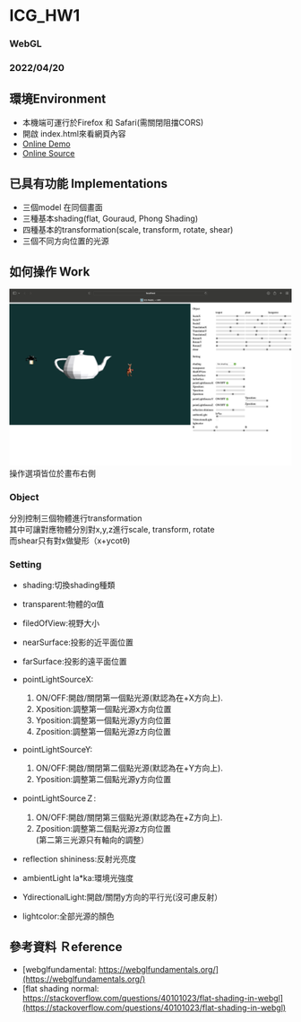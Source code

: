 # ICG_HW1
### WebGL
### 2022/04/20
## 環境Environment
* 本機端可運行於Firefox 和 Safari(需關閉阻擋CORS)
* 開啟 index.html來看網頁內容
* [Online Demo](https://hongrenke.github.io/ICG_HW1/)
* [Online Source](https://github.com/HongRenKe/ICG_HW1/blob/main)

## 已具有功能 Implementations
* 三個model 在同個畫面  
* 三種基本shading(flat, Gouraud, Phong Shading)
* 四種基本的transformation(scale, transform, rotate, shear)
* 三個不同方向位置的光源

## 如何操作 Work
![This is an image](https://github.com/HongRenKe/ICG_HW1/blob/main/截圖%202022-04-20%20下午5.08.29.png)
操作選項皆位於畫布右側  
### Object
分別控制三個物體進行transformation  
其中可讓對應物體分別對x,y,z進行scale, transform, rotate  
而shear只有對x做變形（x+ycotθ)  
### Setting
* shading:切換shading種類
* transparent:物體的α值
* filedOfView:視野大小
* nearSurface:投影的近平面位置
* farSurface:投影的遠平面位置	
* pointLightSourceX:  
  1. ON/OFF:開啟/關閉第一個點光源(默認為在+X方向上). 
  2. Xposition:調整第一個點光源x方向位置  
  3. Yposition:調整第一個點光源y方向位置  
  4. Zposition:調整第一個點光源z方向位置  
* pointLightSourceY:  
  1. ON/OFF:開啟/關閉第二個點光源(默認為在+Y方向上).  
  2. Yposition:調整第二個點光源y方向位置   
* pointLightSourceＺ:  
  1. ON/OFF:開啟/關閉第三個點光源(默認為在+Z方向上).  
  2. Zposition:調整第二個點光源z方向位置  
(第二第三光源只有軸向的調整）

* reflection shininess:反射光亮度	
* ambientLight la*ka:環境光強度	
* YdirectionalLight:開啟/關閉y方向的平行光(沒可慮反射）	
* lightcolor:全部光源的顏色

## 參考資料 Ｒeference
* [webglfundamental: https://webglfundamentals.org/](https://webglfundamentals.org/)
* [flat shading normal: https://stackoverflow.com/questions/40101023/flat-shading-in-webgl](https://stackoverflow.com/questions/40101023/flat-shading-in-webgl)

  

